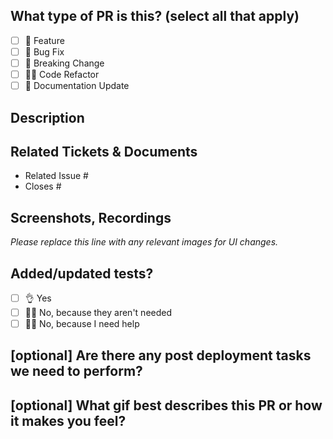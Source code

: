 ## What type of PR is this? (select all that apply)

- [ ] 🍕 Feature
- [ ] 🐛 Bug Fix
- [ ] 🚧 Breaking Change
- [ ] 🧑‍💻 Code Refactor
- [ ] 📝 Documentation Update

## Description

## Related Tickets & Documents
<!--
For pull requests that relate or close an issue, please include them
below.  We like to follow [Github's guidance on linking issues to pull requests](https://docs.github.com/en/issues/tracking-your-work-with-issues/linking-a-pull-request-to-an-issue).

For example having the text: "closes #1234" would connect the current pull
request to issue 1234.  And when we merge the pull request, Github will
automatically close the issue.
-->

- Related Issue #
- Closes #

## Screenshots, Recordings

_Please replace this line with any relevant images for UI changes._

## Added/updated tests?

- [ ] 👌 Yes
- [ ] 🙅‍♂️ No, because they aren't needed
- [ ] 🙋‍♂️ No, because I need help

## [optional] Are there any post deployment tasks we need to perform?

## [optional] What gif best describes this PR or how it makes you feel?
